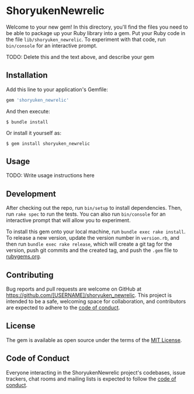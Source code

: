 # ShoryukenNewrelic

Welcome to your new gem! In this directory, you'll find the files you need to be able to package up your Ruby library into a gem. Put your Ruby code in the file `lib/shoryuken_newrelic`. To experiment with that code, run `bin/console` for an interactive prompt.

TODO: Delete this and the text above, and describe your gem

## Installation

Add this line to your application's Gemfile:

```ruby
gem 'shoryuken_newrelic'
```

And then execute:

    $ bundle install

Or install it yourself as:

    $ gem install shoryuken_newrelic

## Usage

TODO: Write usage instructions here

## Development

After checking out the repo, run `bin/setup` to install dependencies. Then, run `rake spec` to run the tests. You can also run `bin/console` for an interactive prompt that will allow you to experiment.

To install this gem onto your local machine, run `bundle exec rake install`. To release a new version, update the version number in `version.rb`, and then run `bundle exec rake release`, which will create a git tag for the version, push git commits and the created tag, and push the `.gem` file to [rubygems.org](https://rubygems.org).

## Contributing

Bug reports and pull requests are welcome on GitHub at https://github.com/[USERNAME]/shoryuken_newrelic. This project is intended to be a safe, welcoming space for collaboration, and contributors are expected to adhere to the [code of conduct](https://github.com/[USERNAME]/shoryuken_newrelic/blob/master/CODE_OF_CONDUCT.md).

## License

The gem is available as open source under the terms of the [MIT License](https://opensource.org/licenses/MIT).

## Code of Conduct

Everyone interacting in the ShoryukenNewrelic project's codebases, issue trackers, chat rooms and mailing lists is expected to follow the [code of conduct](https://github.com/[USERNAME]/shoryuken_newrelic/blob/master/CODE_OF_CONDUCT.md).
